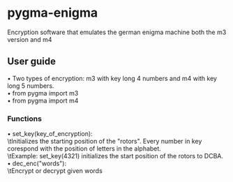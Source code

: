 # pygma-enigma
Encryption software that emulates the german enigma machine both the m3 version and m4

## User guide
• Two types of encryption: m3 with key long 4 numbers and m4 with key long 5 numbers. <br />
• from pygma import m3 <br />
• from pygma import m4 <br />
### Functions
• set_key(key_of_encryption):<br />
\tInitializes the starting position of the "rotors". Every number in key corespond with the position of letters in the alphabet.<br />
\tExample: set_key(4321) initializes the start position of the rotors to DCBA.<br />
• dec_enc("words"):<br />
\tEncrypt or decrypt given words

